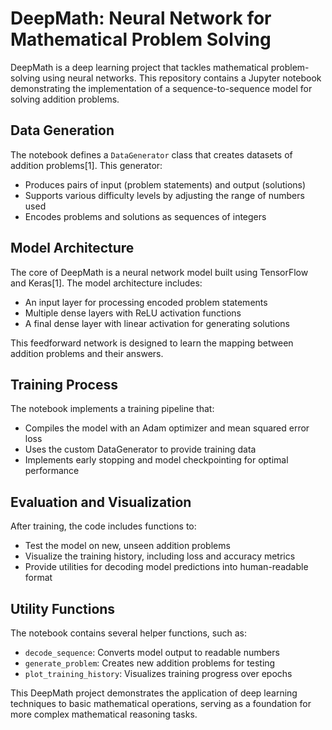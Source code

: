 # DeepMath: Neural Network for Mathematical Problem Solving

DeepMath is a deep learning project that tackles mathematical problem-solving using neural networks. This repository contains a Jupyter notebook demonstrating the implementation of a sequence-to-sequence model for solving addition problems.

## Data Generation

The notebook defines a `DataGenerator` class that creates datasets of addition problems[1]. This generator:

- Produces pairs of input (problem statements) and output (solutions)
- Supports various difficulty levels by adjusting the range of numbers used
- Encodes problems and solutions as sequences of integers

## Model Architecture

The core of DeepMath is a neural network model built using TensorFlow and Keras[1]. The model architecture includes:

- An input layer for processing encoded problem statements
- Multiple dense layers with ReLU activation functions
- A final dense layer with linear activation for generating solutions

This feedforward network is designed to learn the mapping between addition problems and their answers.

## Training Process

The notebook implements a training pipeline that:

- Compiles the model with an Adam optimizer and mean squared error loss
- Uses the custom DataGenerator to provide training data
- Implements early stopping and model checkpointing for optimal performance

## Evaluation and Visualization

After training, the code includes functions to:

- Test the model on new, unseen addition problems
- Visualize the training history, including loss and accuracy metrics
- Provide utilities for decoding model predictions into human-readable format

## Utility Functions

The notebook contains several helper functions, such as:

- `decode_sequence`: Converts model output to readable numbers
- `generate_problem`: Creates new addition problems for testing
- `plot_training_history`: Visualizes training progress over epochs

This DeepMath project demonstrates the application of deep learning techniques to basic mathematical operations, serving as a foundation for more complex mathematical reasoning tasks.
